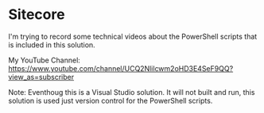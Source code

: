 # Sitecore
I'm trying to record some technical videos about the PowerShell scripts that
is included in this solution.

My YouTube Channel: </br>
https://www.youtube.com/channel/UCQ2Nlilcwm2oHD3E4SeF9QQ?view_as=subscriber

Note: Eventhoug this is a Visual Studio solution. It will not built and run, this 
solution is used just version control for the PowerShell scripts.
